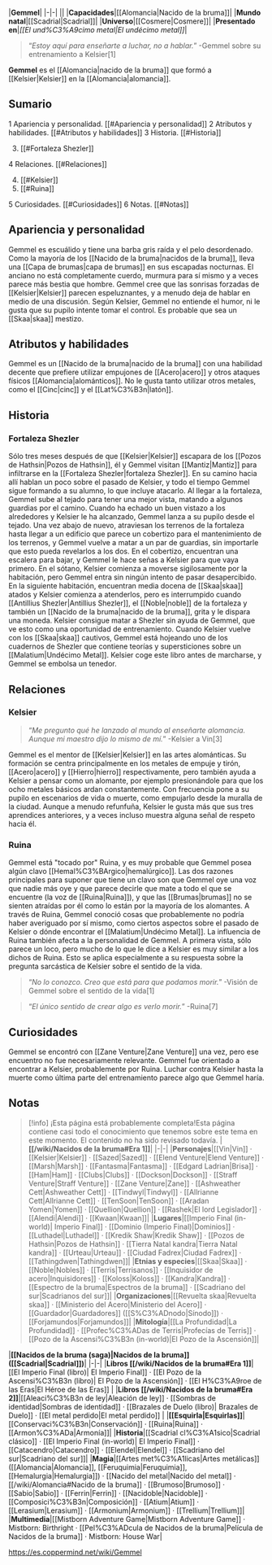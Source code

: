 

|**Gemmel**|
|-|-|
||
|**Capacidades**|[[Alomancia\|Nacido de la bruma]]|
|**Mundo natal**|[[Scadrial\|Scadrial]]|
|**Universo**|[[Cosmere\|Cosmere]]|
|**Presentado en**|*[[El und%C3%A9cimo metal\|El undécimo metal]]*|

>“*Estoy aquí para enseñarte a luchar, no a hablar.*”
\-Gemmel sobre su entrenamiento a Kelsier[1]


**Gemmel** es el [[Alomancia\|nacido de la bruma]] que formó a [[Kelsier\|Kelsier]] en la [[Alomancia\|alomancia]].

## Sumario

1 Apariencia y personalidad. [[#Apariencia y personalidad]] 
2 Atributos y habilidades. [[#Atributos y habilidades]] 
3 Historia. [[#Historia]] 

3. [[#Fortaleza Shezler]] 


4 Relaciones. [[#Relaciones]] 

4. [[#Kelsier]] 
4. [[#Ruina]] 


5 Curiosidades. [[#Curiosidades]] 
6 Notas. [[#Notas]] 


## Apariencia y personalidad
Gemmel es escuálido y tiene una barba gris raída y el pelo desordenado. Como la mayoría de los [[Nacido de la bruma\|nacidos de la bruma]], lleva una [[Capa de brumas\|capa de brumas]] en sus escapadas nocturnas. 
El anciano no está completamente cuerdo, murmura para sí mismo y a veces parece más bestia que hombre. Gemmel cree que las sonrisas forzadas de [[Kelsier\|Kelsier]] parecen espeluznantes, y a menudo deja de hablar en medio de una discusión. Según Kelsier, Gemmel no entiende el humor, ni le gusta que su pupilo intente tomar el control.
Es probable que sea un [[Skaa\|skaa]] mestizo.

## Atributos y habilidades
Gemmel es un [[Nacido de la bruma\|nacido de la bruma]] con una habilidad decente que prefiere utilizar empujones de [[Acero\|acero]] y otros ataques físicos [[Alomancia\|alománticos]]. No le gusta tanto utilizar otros metales, como el [[Cinc\|cinc]] y el [[Lat%C3%B3n\|latón]].

## Historia
### Fortaleza Shezler
Sólo tres meses después de que [[Kelsier\|Kelsier]] escapara de los [[Pozos de Hathsin\|Pozos de Hathsin]], él y Gemmel visitan [[Mantiz\|Mantiz]] para infiltrarse en la [[Fortaleza Shezler\|fortaleza Shezler]]. En su camino hacia allí hablan un poco sobre el pasado de Kelsier, y todo el tiempo Gemmel sigue formando a su alumno, lo que incluye atacarlo.
Al llegar a la fortaleza, Gemmel sube al tejado para tener una mejor vista, matando a algunos guardias por el camino. Cuando ha echado un buen vistazo a los alrededores y Kelsier le ha alcanzado, Gemmel lanza a su pupilo desde el tejado. Una vez abajo de nuevo, atraviesan los terrenos de la fortaleza hasta llegar a un edificio que parece un cobertizo para el mantenimiento de los terrenos, y Gemmel vuelve a matar a un par de guardias, sin importarle que esto pueda revelarlos a los dos. En el cobertizo, encuentran una escalera para bajar, y Gemmel le hace señas a Kelsier para que vaya primero.
En el sótano, Kelsier comienza a moverse sigilosamente por la habitación, pero Gemmel entra sin ningún intento de pasar desapercibido. En la siguiente habitación, encuentran media docena de [[Skaa\|skaa]] atados y Kelsier comienza a atenderlos, pero es interrumpido cuando [[Antillius Shezler\|Antillius Shezler]], el [[Noble\|noble]] de la fortaleza y también un [[Nacido de la bruma\|nacido de la bruma]], grita y le dispara una moneda. Kelsier consigue matar a Shezler sin ayuda de Gemmel, que ve esto como una oportunidad de entrenamiento. Cuando Kelsier vuelve con los [[Skaa\|skaa]] cautivos, Gemmel está hojeando uno de los cuadernos de Shezler que contiene teorías y supersticiones sobre un [[Malatium\|Undécimo Metal]]. Kelsier coge este libro antes de marcharse, y Gemmel se embolsa un tenedor.

## Relaciones
### Kelsier
>“*Me pregunto qué he lanzado al mundo al enseñarte alomancia. Aunque mi maestro dijo lo mismo de mí.*”
\-Kelsier a Vin[3]

Gemmel es el mentor de [[Kelsier\|Kelsier]] en las artes alománticas. Su formación se centra principalmente en los metales de empuje y tirón, [[Acero\|acero]] y [[Hierro\|hierro]] respectivamente, pero también ayuda a Kelsier a pensar como un alomante, por ejemplo presionándole para que los ocho metales básicos ardan constantemente. Con frecuencia pone a su pupilo en escenarios de vida o muerte, como empujarlo desde la muralla de la ciudad. Aunque a menudo refunfuña, Kelsier le gusta más que sus tres aprendices anteriores, y a veces incluso muestra alguna señal de respeto hacia él.

### Ruina
Gemmel está "tocado por" Ruina, y es muy probable que Gemmel posea algún clavo [[Hemal%C3%BArgico\|hemalúrgico]]. Las dos razones principales para suponer que tiene un clavo son que Gemmel oye una voz que nadie más oye y que parece decirle que mate a todo el que se encuentre (la voz de [[Ruina\|Ruina]]), y que las [[Brumas\|brumas]] no se sienten atraídas por él como lo están por la mayoría de los alomantes.
A través de Ruina, Gemmel conoció cosas que probablemente no podría haber averiguado por sí mismo, como ciertos aspectos sobre el pasado de Kelsier o dónde encontrar el [[Malatium\|Undécimo Metal]]. La influencia de Ruina también afecta a la personalidad de Gemmel. A primera vista, sólo parece un loco, pero mucho de lo que le dice a Kelsier es muy similar a los dichos de Ruina. Esto se aplica especialmente a su respuesta sobre la pregunta sarcástica de Kelsier sobre el sentido de la vida.

>“*No lo conozco. Creo que está para que podamos morir.*”
\-Visión de Gemmel sobre el sentido de la vida[1]


>“*El único sentido de crear algo es verlo morir.*”
\-Ruina[7]


## Curiosidades
Gemmel se encontró con [[Zane Venture\|Zane Venture]] una vez, pero ese encuentro no fue necesariamente relevante.
Gemmel fue orientado a encontrar a Kelsier, probablemente por Ruina.
Luchar contra Kelsier hasta la muerte como última parte del entrenamiento parece algo que Gemmel haría.
## Notas



> [!info] ¡Esta página está probablemente completa!Esta página contiene casi todo el conocimiento que tenemos sobre este tema en este momento.
El contenido no ha sido revisado todavía.
|**[[/wiki/Nacidos de la bruma#Era 1]]**|
|-|-|
|**Personajes**|[[Vin\|Vin]] · [[Kelsier\|Kelsier]] · [[Sazed\|Sazed]] · [[Elend Venture\|Elend Venture]] · [[Marsh\|Marsh]] · [[Fantasma\|Fantasma]] · [[Edgard Ladrian\|Brisa]] · [[Ham\|Ham]] · [[Clubs\|Clubs]] · [[Dockson\|Dockson]] · [[Straff Venture\|Straff Venture]] · [[Zane Venture\|Zane]] · [[Ashweather Cett\|Ashweather Cett]] · [[Tindwyl\|Tindwyl]] · [[Allrianne Cett\|Allrianne Cett]] · [[TenSoon\|TenSoon]] · [[Aradan Yomen\|Yomen]] · [[Quellion\|Quellion]] · [[Rashek\|El lord Legislador]] · [[Alendi\|Alendi]] · [[Kwaan\|Kwaan]]|
|**Lugares**|[[Imperio Final (in-world)\| Imperio Final]] · [[Dominio (Imperio Final)\|Dominios]] · [[Luthadel\|Luthadel]] · [[Kredik Shaw\|Kredik Shaw]] · [[Pozos de Hathsin\|Pozos de Hathsin]] · [[Tierra Natal kandra\|Tierra Natal kandra]] · [[Urteau\|Urteau]] · [[Ciudad Fadrex\|Ciudad Fadrex]] · [[Tathingdwen\|Tathingdwen]]|
|**Etnias y especies**|[[Skaa\|Skaa]] · [[Noble\|Nobles]] · [[Terris\|Terrisanos]] · [[Inquisidor de acero\|Inquisidores]] · [[Koloss\|Koloss]] · [[Kandra\|Kandra]] · [[Espectro de la bruma\|Espectros de la bruma]] · [[Scadriano del sur\|Scadrianos del sur]]|
|**Organizaciones**|[[Revuelta skaa\|Revuelta skaa]] · [[Ministerio del Acero\|Ministerio del Acero]] · [[Guardador\|Guardadores]] ([[S%C3%ADnodo\|Sínodo]]) · [[Forjamundos\|Forjamundos]]|
|**Mitología**|[[La Profundidad\|La Profundidad]] · [[Profec%C3%ADas de Terris\|Profecías de Terris]] · [[Pozo de la Ascensi%C3%B3n (in-world)\|El Pozo de la Ascensión]]|

|**[[Nacidos de la bruma (saga)\|Nacidos de la bruma]] ([[Scadrial\|Scadrial]])**|
|-|-|
|**Libros [[/wiki/Nacidos de la bruma#Era 1]]**|[[El Imperio Final (libro)\| El Imperio Final]] · [[El Pozo de la Ascensi%C3%B3n (libro)\| El Pozo de la Ascensión]] · [[El H%C3%A9roe de las Eras\|El Héroe de las Eras]] |
|**Libros [[/wiki/Nacidos de la bruma#Era 2]]**|[[Aleaci%C3%B3n de ley\|Aleación de ley]] · [[Sombras de identidad\|Sombras de identidad]] · [[Brazales de Duelo (libro)\| Brazales de Duelo]] · [[El metal perdido\|El metal perdido]]  |
|**[[Esquirla\|Esquirlas]]**|[[Conservaci%C3%B3n\|Conservación]] · [[Ruina\|Ruina]] · [[Armon%C3%ADa\|Armonía]]|
|**Historia**|[[Scadrial cl%C3%A1sico\|Scadrial clásico]] · [[El Imperio Final (in-world)\| El Imperio Final]] · [[Catacendro\|Catacendro]] · [[Elendel\|Elendel]] · [[Scadriano del sur\|Scadriano del sur]]|
|**Magia**|[[Artes met%C3%A1licas\|Artes metálicas]] ([[Alomancia\|Alomancia]], [[Feruquimia\|Feruquimia]], [[Hemalurgia\|Hemalurgia]]) · [[Nacido del metal\|Nacido del metal]] · [[/wiki/Alomancia#Nacido de la bruma]] · [[Brumoso\|Brumoso]] · [[Sabio\|Sabio]] · [[Ferrin\|Ferrin]] · [[Nacidoble\|Nacidoble]] · [[Composici%C3%B3n\|Composición]] · [[Atium\|Atium]] · [[Lerasium\|Lerasium]] · [[Armonium\|Armonium]] · [[Trellium\|Trellium]]|
|**Multimedia**|[[Mistborn Adventure Game\|Mistborn Adventure Game‎‎]] · Mistborn: Birthright · [[Pel%C3%ADcula de Nacidos de la bruma\|Película de Nacidos de la bruma]] · Mistborn: House War|



https://es.coppermind.net/wiki/Gemmel